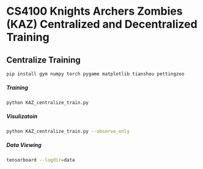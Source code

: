 # CS4100 Knights Archers Zombies (KAZ) Centralized and Decentralized Training

## Centralize Training

```bash
pip install gym numpy torch pygame matplotlib tianshou pettingzoo
```

##### Training
```bash
python KAZ_centralize_train.py
```

##### Visulizatoin
```bash
python KAZ_centralize_train.py --observe_only
```

##### Data Viewing
```bash
tensorboard --logdir=data
```
